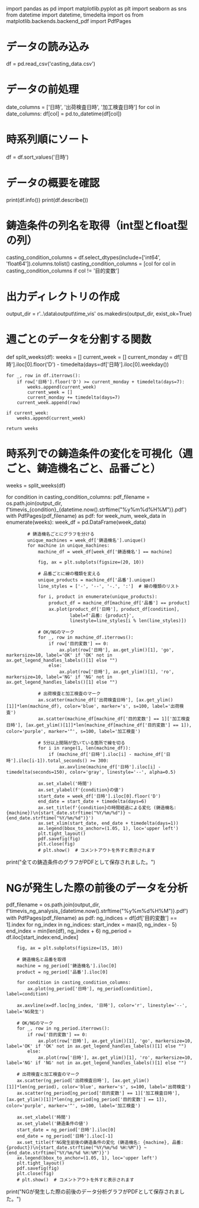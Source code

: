 import pandas as pd
import matplotlib.pyplot as plt
import seaborn as sns
from datetime import datetime, timedelta
import os
from matplotlib.backends.backend_pdf import PdfPages

# データの読み込み
df = pd.read_csv('casting_data.csv')

# データの前処理
date_columns = ['日時', '出荷検査日時', '加工検査日時']
for col in date_columns:
    df[col] = pd.to_datetime(df[col])

# 時系列順にソート
df = df.sort_values('日時')

# データの概要を確認
print(df.info())
print(df.describe())

# 鋳造条件の列名を取得（int型とfloat型の列）
casting_condition_columns = df.select_dtypes(include=['int64', 'float64']).columns.tolist()
casting_condition_columns = [col for col in casting_condition_columns if col != '目的変数']

# 出力ディレクトリの作成
output_dir = r'..\data\output\time_vis'
os.makedirs(output_dir, exist_ok=True)

# 週ごとのデータを分割する関数
def split_weeks(df):
    weeks = []
    current_week = []
    current_monday = df['日時'].iloc[0].floor('D') - timedelta(days=df['日時'].iloc[0].weekday())
    
    for _, row in df.iterrows():
        if row['日時'].floor('D') >= current_monday + timedelta(days=7):
            weeks.append(current_week)
            current_week = []
            current_monday += timedelta(days=7)
        current_week.append(row)
    
    if current_week:
        weeks.append(current_week)
    
    return weeks

# 時系列での鋳造条件の変化を可視化（週ごと、鋳造機名ごと、品番ごと）
weeks = split_weeks(df)

for condition in casting_condition_columns:
    pdf_filename = os.path.join(output_dir, f'timevis_{condition}_{datetime.now().strftime("%y%m%d%H%M")}.pdf')
    with PdfPages(pdf_filename) as pdf:
        for week_num, week_data in enumerate(weeks):
            week_df = pd.DataFrame(week_data)
            
            # 鋳造機名ごとにグラフを分ける
            unique_machines = week_df['鋳造機名'].unique()
            for machine in unique_machines:
                machine_df = week_df[week_df['鋳造機名'] == machine]
                
                fig, ax = plt.subplots(figsize=(20, 10))
                
                # 品番ごとに線の種類を変える
                unique_products = machine_df['品番'].unique()
                line_styles = ['-', '--', '-.', ':']  # 線の種類のリスト
                
                for i, product in enumerate(unique_products):
                    product_df = machine_df[machine_df['品番'] == product]
                    ax.plot(product_df['日時'], product_df[condition], 
                            label=f'品番: {product}', 
                            linestyle=line_styles[i % len(line_styles)])
                
                # OK/NGのマーク
                for _, row in machine_df.iterrows():
                    if row['目的変数'] == 0:
                        ax.plot(row['日時'], ax.get_ylim()[1], 'go', markersize=10, label='OK' if 'OK' not in ax.get_legend_handles_labels()[1] else "")
                    else:
                        ax.plot(row['日時'], ax.get_ylim()[1], 'ro', markersize=10, label='NG' if 'NG' not in ax.get_legend_handles_labels()[1] else "")
                
                # 出荷検査と加工検査のマーク
                ax.scatter(machine_df['出荷検査日時'], [ax.get_ylim()[1]]*len(machine_df), color='blue', marker='s', s=100, label='出荷検査')
                ax.scatter(machine_df[machine_df['目的変数'] == 1]['加工検査日時'], [ax.get_ylim()[1]]*len(machine_df[machine_df['目的変数'] == 1]), color='purple', marker='^', s=100, label='加工検査')
                
                # 5分以上間隔が空いている箇所で線を切る
                for i in range(1, len(machine_df)):
                    if (machine_df['日時'].iloc[i] - machine_df['日時'].iloc[i-1]).total_seconds() >= 300:
                        ax.axvline(machine_df['日時'].iloc[i] - timedelta(seconds=150), color='gray', linestyle='--', alpha=0.5)
                
                ax.set_xlabel('時間')
                ax.set_ylabel(f'{condition}の値')
                start_date = week_df['日時'].iloc[0].floor('D')
                end_date = start_date + timedelta(days=6)
                ax.set_title(f'{condition}の時間経過による変化 (鋳造機名: {machine})\n{start_date.strftime("%Y/%m/%d")} ~ {end_date.strftime("%Y/%m/%d")}')
                ax.set_xlim(start_date, end_date + timedelta(days=1))
                ax.legend(bbox_to_anchor=(1.05, 1), loc='upper left')
                plt.tight_layout()
                pdf.savefig(fig)
                plt.close(fig)
                # plt.show()  # コメントアウトを外すと表示されます

print("全ての鋳造条件のグラフがPDFとして保存されました。")

# NGが発生した際の前後のデータを分析
pdf_filename = os.path.join(output_dir, f'timevis_ng_analysis_{datetime.now().strftime("%y%m%d%H%M")}.pdf')
with PdfPages(pdf_filename) as pdf:
    ng_indices = df[df['目的変数'] == 1].index
    for ng_index in ng_indices:
        start_index = max(0, ng_index - 5)
        end_index = min(len(df), ng_index + 6)
        ng_period = df.iloc[start_index:end_index]
        
        fig, ax = plt.subplots(figsize=(15, 10))
        
        # 鋳造機名と品番を取得
        machine = ng_period['鋳造機名'].iloc[0]
        product = ng_period['品番'].iloc[0]
        
        for condition in casting_condition_columns:
            ax.plot(ng_period['日時'], ng_period[condition], label=condition)
        
        ax.axvline(x=df.loc[ng_index, '日時'], color='r', linestyle='--', label='NG発生')
        
        # OK/NGのマーク
        for _, row in ng_period.iterrows():
            if row['目的変数'] == 0:
                ax.plot(row['日時'], ax.get_ylim()[1], 'go', markersize=10, label='OK' if 'OK' not in ax.get_legend_handles_labels()[1] else "")
            else:
                ax.plot(row['日時'], ax.get_ylim()[1], 'ro', markersize=10, label='NG' if 'NG' not in ax.get_legend_handles_labels()[1] else "")
        
        # 出荷検査と加工検査のマーク
        ax.scatter(ng_period['出荷検査日時'], [ax.get_ylim()[1]]*len(ng_period), color='blue', marker='s', s=100, label='出荷検査')
        ax.scatter(ng_period[ng_period['目的変数'] == 1]['加工検査日時'], [ax.get_ylim()[1]]*len(ng_period[ng_period['目的変数'] == 1]), color='purple', marker='^', s=100, label='加工検査')
        
        ax.set_xlabel('時間')
        ax.set_ylabel('鋳造条件の値')
        start_date = ng_period['日時'].iloc[0]
        end_date = ng_period['日時'].iloc[-1]
        ax.set_title(f'NG発生前後の鋳造条件の変化 (鋳造機名: {machine}, 品番: {product})\n{start_date.strftime("%Y/%m/%d %H:%M")} ~ {end_date.strftime("%Y/%m/%d %H:%M")}')
        ax.legend(bbox_to_anchor=(1.05, 1), loc='upper left')
        plt.tight_layout()
        pdf.savefig(fig)
        plt.close(fig)
        # plt.show()  # コメントアウトを外すと表示されます

print("NGが発生した際の前後のデータ分析グラフがPDFとして保存されました。")
